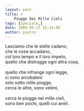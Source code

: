 ```yaml
---
layout: post
title: >
    Piogge Dei Mille Cieli
tags: [speciale,]
date: 2009-05-17 15:14:00
author: pietro
---
```

Lasciamo che le stelle cadano,<br/>che le cose accadano,<br/>col loro tempo e il loro impeto,<br/>quello che distrugge ogni altra cosa,<br/><br/>quello che infrange ogni legge,<br/>ci sono arcobaleni<br/>solo sotto mille piogge,<br/>cerca le altre, sono veleni,<br/><br/>cerca le piogge nei mille cieli,<br/>sono ben pochi, quelli cui aneli.
